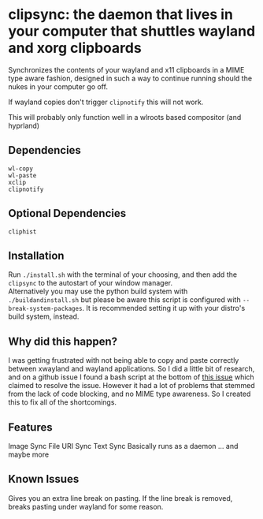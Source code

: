 # clipsync: the daemon that lives in your computer that shuttles wayland and xorg clipboards
Synchronizes the contents of your wayland and x11 clipboards in a MIME type aware fashion, designed in such a way to continue running should the nukes in your computer go off.  

If wayland copies don't trigger `clipnotify` this will not work.  

This will probably only function well in a wlroots based compositor (and hyprland)

## Dependencies
```
wl-copy
wl-paste
xclip
clipnotify
```

## Optional Dependencies
```
cliphist
```

## Installation
Run `./install.sh` with the terminal of your choosing, and then add the `clipsync` to the autostart of your window manager.  
Alternatively you may use the python build system with `./buildandinstall.sh` but please be aware this script is configured with `--break-system-packages`. It is recommended setting it up with your distro's build system, instead.

## Why did this happen?
I was getting frustrated with not being able to copy and paste correctly between xwayland and wayland applications. So I did a little bit of research, and on a github issue I found a bash script at the bottom of [this issue](https://github.com/hyprwm/Hyprland/issues/6132) which claimed to resolve the issue. However it had a lot of problems that stemmed from the lack of code blocking, and no MIME type awareness. So I created this to fix all of the shortcomings.

## Features
Image Sync
File URI Sync
Text Sync
Basically runs as a daemon
... and maybe more

## Known Issues
Gives you an extra line break on pasting. If the line break is removed, breaks pasting under wayland for some reason.
